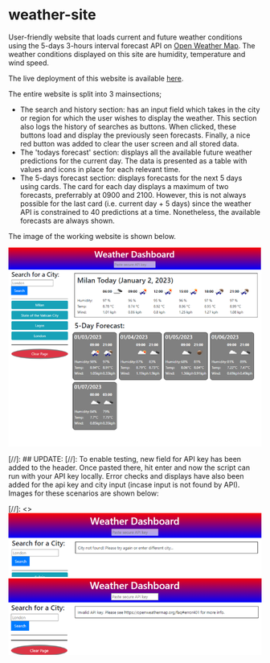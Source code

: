# weather-site
User-friendly website that loads current and future weather conditions using the 5-days 3-hours interval forecast API on [Open Weather Map](https://openweathermap.org/). The weather conditions displayed on this site are humidity, temperature and wind speed.

The live deployment of this website is available [here](https://enwokedi96.github.io/weather-site/).

The entire website is split into 3 mainsections; 
* The search and history section: has an input field which takes in the city or region for which the user wishes to display the weather. This section also logs the history of searches as buttons. When clicked, these buttons load  and display the previously seen forecasts. Finally, a nice red button was added to clear the user screen and all stored data.
* The 'todays forecast' section: displays all the available future weather predictions for the current day. The data is presented as a table with values and icons in place for each relevant time.
* The 5-days forecast section: displays forecasts for the next 5 days using cards. The card for each day displays a maximum of two forecasts, preferrably at 0900 and 2100. However, this is not always possible for the last card (i.e. current day + 5 days) since the weather API is constrained to 40 predictions at a time. Nonetheless, the available forecasts are always shown.

The image of the working website is shown below.

<img src= "assets/images/screenshot2.png" alt="screenshot of weather site">

[//]: ## UPDATE: 
[//]: To enable testing, new field for API key has been added to the header. Once pasted there, hit enter and now the script can run with your API key locally. Error checks and displays have also been added for the api key and city input (incase input is not found by API). Images for these scenarios are shown below:

[//]: <> <img src= "assets/images/wrongCityInput.png" alt="wrongly input city"><img src= "assets/images/wrongAPIKey.png" alt="wrongly input API key">
